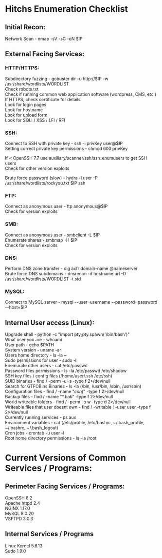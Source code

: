 # Hitchs Enumeration Checklist

## Initial Recon:

Network Scan - nmap -sV -sC -oN $IP


## External Facing Services:

### HTTP/HTTPS:

Subdirectory fuzzing - gobuster dir -u http://$IP -w /usr/share/wordlists/WORDLIST  
Check robots.txt  
Check if running common web application software (wordpress, CMS, etc.)  
If HTTPS, check certificate for details  
Look for login pages  
Look for hostname  
Look for upload form  
Look for SQLI / XSS / LFI / RFI  

### SSH:

Connect to SSH with private key - ssh -i privKey user@$IP  
Setting correct private key permissions - chmod 600 privKey  
  
If < OpenSSH 7.7 use auxiliary/scanner/ssh/ssh_enumusers to get SSH users  
Check for other version exploits  
  
Brute force password (slow) - hydra -l user -P /usr/share/wordlists/rockyou.txt $IP ssh  

### FTP:

Connect as anonymous user - ftp anonymous@$IP  
Check for version exploits  

### SMB:

Connect as anonymous user - smbclient -L $IP  
Enumerate shares - smbmap -H $IP  
Check for version exploits  

### DNS:

Perform DNS zone transfer - dig axfr domain-name @nameserver  
Brute force DNS subdomains - dnsrecon -d hostname.url -D /usr/share/wordlists/WORDLIST -t std  

### MySQL:

Connect to MySQL server - mysql --user=username --password=password --host=$IP  


## Internal User access (Linux):

Upgrade shell - python -c "import pty;pty.spawn('/bin/bash')"  
What user you are - whoami  
User path - echo $PATH  
System version - uname -ar  
Users home directory - ls -la ~  
Sudo permissions for user - sudo -l  
Enemurate other users - cat /etc/passwd  
Password files permissions - ls -la /etc/passwd /etc/shadow  
SSH key files / config files (/home/user/.ssh /etc/ssh)  
SUID binaries - find / -perm -u=s -type f 2>/dev/null  
Search for GTFOBins Binaries - ls -la (/bin, /usr/bin, /sbin, /usr/sbin)  
Configuration files - find / -name "*conf*" -type f 2>/dev/null  
Backup files - find / -name "*.bak" -type f 2>/dev/null  
World writeable folders - find / -perm -o w -type d 2>/dev/null  
Writeable files that user doesnt own - find / -writable ! -user user -type f 2>/dev/null  
Currently running services - ps aux  
Environment variables - cat (/etc/profile, /etc/bashrc, ~/.bash_profile, ~/.bashrc, ~/.bash_logout)  
Cron jobs - crontab -u user -l  
Root home directory permissions - ls -la /root  


# Current Versions of Common Services / Programs:

## Perimeter Facing Services / Programs:
OpenSSH 8.2  
Apache httpd 2.4  
NGINX 1.17.0  
MySQL 8.0.20  
VSFTPD 3.0.3  
  

## Internal Services / Programs
Linux Kernel 5.6.13  
Sudo 1.9.0  
